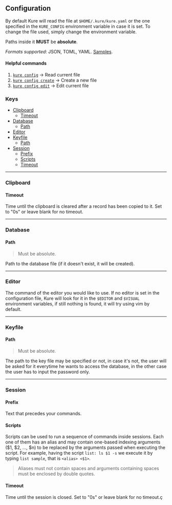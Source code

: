 ## Configuration

By default Kure will read the file at `$HOME/.kure/kure.yaml` or the one specified in the `KURE_CONFIG` environment variable in case it is set. To change the file used, simply change the environment variable.

Paths inside it **MUST** be **absolute**.

*Formats supported*: JSON, TOML, YAML. [Samples](https://github.com/GGP1/kure/tree/master/docs/configuration/samples).

#### Helpful commands
1.  [`kure config`](https://github.com/GGP1/kure/tree/master/docs/commands/config/config.md) -> Read current file
1.  [`kure config create`](https://github.com/GGP1/kure/tree/master/docs/commands/config/subcommands/create/create.md) -> Create a new file
1.  [`kure config edit`](https://github.com/GGP1/kure/tree/master/docs/commands/config/subcommands/edit/edit.md) -> Edit current file

### Keys

- [Clipboard](#clipboard)
  - [Timeout](#timeout)
- [Database](#database)
  - [Path](#path)
- [Editor](#editor)
- [Keyfile](#keyfile)
  - [Path](#path)
- [Session](#session)
  - [Prefix](#prefix)
  - [Scripts](#scripts)
  - [Timeout](#timeoutt)

---

### Clipboard
#### Timeout

Time until the clipboard is cleared after a record has been copied to it.
Set to "0s" or leave blank for no timeout.

---

### Database
#### Path

> Must be absolute.

Path to the database file (if it doesn't exist, it will be created).

---

### Editor

The command of the editor you would like to use. If no editor is set in the configuration file, Kure will look for it in the `$EDITOR` and `$VISUAL` environment variables, if still nothing is found, it will try using vim by default.

---

### Keyfile
#### Path

> Must be absolute.

The path to the key file may be specified or not, in case it's not, the user will be asked for it everytime he wants to access the database, in the other case the user has to input the password only.

---

### Session
#### Prefix

Text that precedes your commands.

#### Scripts

Scripts can be used to run a sequence of commands inside sessions. Each one of them has an alias and may contain one-based indexing arguments ($1, $2, ..., $n) to be replaced by the arguments passed when executing the script. For example, having the script `list: ls $1 -s` we execute it by typing `list sample`, that is `<alias> <$1>`.

> Aliases must not contain spaces and arguments containing spaces must be enclosed by double quotes.

#### Timeout

Time until the session is closed.
Set to "0s" or leave blank for no timeout.ç
